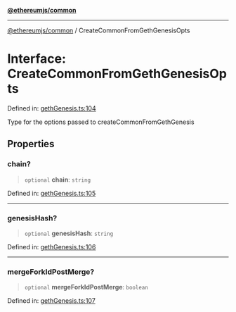 [**@ethereumjs/common**](../README.md)

***

[@ethereumjs/common](../README.md) / CreateCommonFromGethGenesisOpts

# Interface: CreateCommonFromGethGenesisOpts

Defined in: [gethGenesis.ts:104](https://github.com/ethereumjs/ethereumjs-monorepo/blob/master/packages/common/src/gethGenesis.ts#L104)

Type for the options passed to createCommonFromGethGenesis

## Properties

### chain?

> `optional` **chain**: `string`

Defined in: [gethGenesis.ts:105](https://github.com/ethereumjs/ethereumjs-monorepo/blob/master/packages/common/src/gethGenesis.ts#L105)

***

### genesisHash?

> `optional` **genesisHash**: `string`

Defined in: [gethGenesis.ts:106](https://github.com/ethereumjs/ethereumjs-monorepo/blob/master/packages/common/src/gethGenesis.ts#L106)

***

### mergeForkIdPostMerge?

> `optional` **mergeForkIdPostMerge**: `boolean`

Defined in: [gethGenesis.ts:107](https://github.com/ethereumjs/ethereumjs-monorepo/blob/master/packages/common/src/gethGenesis.ts#L107)
